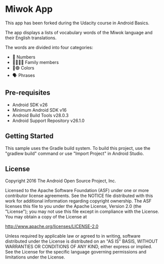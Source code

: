 # Miwok App

This app has been forked during the Udacity course in Android Basics.

The app displays a lists of vocabulary words of the Miwok language and their English translations.

The words are divided into four categories:
- 🔢 Numbers
- 👨‍👩‍👧‍👦 Family members
- 🔴🟢 Colors
- 🗣 Phrases

## Pre-requisites

- Android SDK v26
- Minimum Android SDK v16
- Android Build Tools v28.0.3
- Android Support Repository v26.1.0

## Getting Started

This sample uses the Gradle build system. To build this project, use the
"gradlew build" command or use "Import Project" in Android Studio.

## License

Copyright 2016 The Android Open Source Project, Inc.

Licensed to the Apache Software Foundation (ASF) under one or more contributor
license agreements.  See the NOTICE file distributed with this work for
additional information regarding copyright ownership.  The ASF licenses this
file to you under the Apache License, Version 2.0 (the "License"); you may not
use this file except in compliance with the License.  You may obtain a copy of
the License at

http://www.apache.org/licenses/LICENSE-2.0

Unless required by applicable law or agreed to in writing, software
distributed under the License is distributed on an "AS IS" BASIS, WITHOUT
WARRANTIES OR CONDITIONS OF ANY KIND, either express or implied. See the
License for the specific language governing permissions and limitations under
the License.
